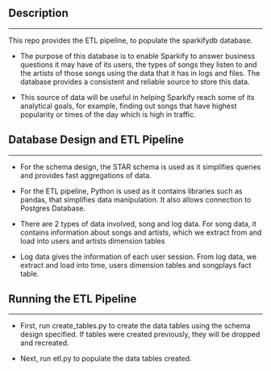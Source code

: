 ## Description
---
This repo provides the ETL pipeline, to populate the sparkifydb database.  
* The purpose of this database is to enable Sparkify to answer business questions it may have of its users, the types of songs they listen to and the artists of those songs using the data that it has in logs and files. The database provides a consistent and reliable source to store this data.

* This source of data will be useful in helping Sparkify reach some of its analytical goals, for example, finding out songs that have highest popularity or times of the day which is high in traffic.

## Database Design and ETL Pipeline
---
* For the schema design, the STAR schema is used as it simplifies queries and provides fast aggregations of data. 

* For the ETL pipeline, Python is used as it contains libraries such as pandas, that simplifies data manipulation. It also allows connection to Postgres Database.

* There are 2 types of data involved, song and log data. For song data, it contains information about songs and artists, which we extract from and load into users and artists dimension tables

* Log data gives the information of each user session. From log data, we extract and load into time, users dimension tables and songplays fact table.

## Running the ETL Pipeline
---
* First, run create_tables.py to create the data tables using the schema design specified. If tables were created previously, they will be dropped and recreated.

* Next, run etl.py to populate the data tables created.